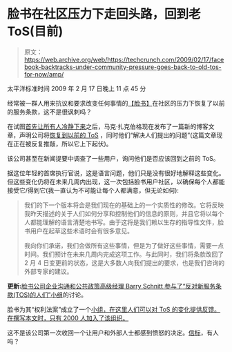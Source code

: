 # 脸书在社区压力下走回头路，回到老 ToS(目前)

> 原文：<https://web.archive.org/web/https://techcrunch.com/2009/02/17/facebook-backtracks-under-community-pressure-goes-back-to-old-tos-for-now/amp/>

太平洋标准时间 2009 年 2 月 17 日晚上 11 点 45 分

 <amp-img src="https://web.archive.org/web/20230127111551im_/https://techcrunch.com/wp-content/uploads/2009/02/facebook.png" class="shot2 amp-wp-enforced-sizes i-amphtml-layout-intrinsic i-amphtml-layout-size-defined" layout="intrinsic" i-amphtml-layout="intrinsic"><i-amphtml-sizer class="i-amphtml-sizer"></i-amphtml-sizer></amp-img> 经常被一群人用来抗议和要求改变任何事情的[【脸书】](https://web.archive.org/web/20230127111551/http://facebook.com/)在社区的压力下恢复了以前的服务条款，这不是很讽刺吗？

在试图[首先让所有人冷静下来](https://web.archive.org/web/20230127111551/http://techcrunch.com/2009/02/16/zuckerberg-on-who-owns-user-data-on-facebook-its-complicated/)之后，马克·扎克伯格现在发布了一篇新的博客文章，声明公司将[恢复到以前的 ToS](https://web.archive.org/web/20230127111551/http://blog.facebook.com/blog.php?post=54746167130) ，同时他们“解决人们提出的问题”(这篇文章现在正在被反复推敲，所以它上下起伏)。

该公司甚至在新闻提要中调查了一些用户，询问他们是否应该回到之前的 ToS。

据这位年轻的首席执行官说，这是语言问题，他们只是没有很好地解释这些变化。但这些变化仍将在未来几周内出现，这一次包括脸书用户社区，以确保每个人都能接受它/得到它(我一直认为不可能让每个人都满意，但无论如何):

> 我们的下一个版本将会是我们现在的基础上的一个实质性的修改。它将反映我昨天描述的关于人们如何分享和控制他们的信息的原则，并且它将以每个人都能理解的语言清楚地书写。由于这将是我们赖以生存的指导性文件，脸书用户在起草这些术语时会有很多意见。
> 
> 我向你们承诺，我们会做所有这些事情，但是为了做好这些事情，需要一点时间。我们预计在未来几周内完成这项工作。与此同时，我们将条款改回了 2 月 4 日变更前的状态，这是大多数人向我们提出的要求，也是我们咨询的外部专家的建议。

**更新:**[脸书公司企业沟通和公共政策高级经理 Barry Schnitt 参与了](https://web.archive.org/web/20230127111551/http://www.yojibee.com/2009/02/18/the-reply-from-facebook/)[“反对新服务条款(TOS)的人们”小组](https://web.archive.org/web/20230127111551/http://www.facebook.com/group.php?gid=77069107432)的讨论。

脸书为其“权利法案”成立了一个[小组，在这里人们可以对 ToS 的变化提供反馈。在撰写本文时，只有 2000 人加入了该组织。](https://web.archive.org/web/20230127111551/http://www.facebook.com/group.php?gid=69048030774)

这不是该公司第一次收回一个让用户和外部人士都感到愤怒的决定。[信标](https://web.archive.org/web/20230127111551/http://techcrunch.com/2008/08/14/facebook-gets-slapped-with-another-lawsuit-over-beacon-wishes-it-could-opt-out/)，有人吗？

<amp-analytics data-credentials="include" class="i-amphtml-layout-fixed i-amphtml-layout-size-defined" i-amphtml-layout="fixed"></amp-analytics>